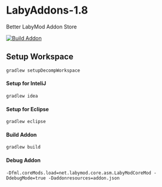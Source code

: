 # LabyAddons-1.8
Better LabyMod Addon Store

[![Build Addon](https://github.com/l3nnartt/LabyAddons-1.8/actions/workflows/main.yml/badge.svg?branch=main)](https://github.com/l3nnartt/LabyAddons-1.8/actions/workflows/main.yml)

## Setup Workspace
```
gradlew setupDecompWorkspace 
```
#### Setup for InteliJ
```
gradlew idea
```
#### Setup for Eclipse
```
gradlew eclipse
```
#### Build Addon
```
gradlew build 
```
#### Debug Addon
```
-Dfml.coreMods.load=net.labymod.core.asm.LabyModCoreMod -DdebugMode=true -Daddonresources=addon.json
```
